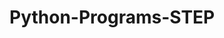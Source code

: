 # Python-Programs-STEP
        
     
                    
                                   
                              
                                              
                   
       
  
